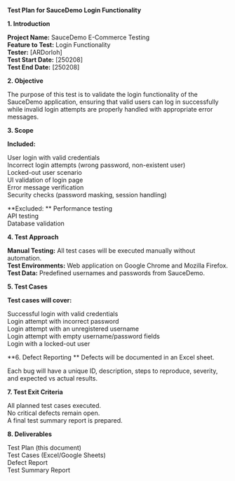 **Test Plan for SauceDemo Login Functionality**

**1. Introduction**

**Project Name:** SauceDemo E-Commerce Testing<br>
**Feature to Test:** Login Functionality<br>
**Tester:** [ARDorloh]<br>
**Test Start Date:** [250208]<br>
**Test End Date:** [250208]

**2. Objective**

The purpose of this test is to validate the login functionality of the SauceDemo application, ensuring that valid users can log in successfully while invalid login attempts are properly handled with appropriate error messages.

**3. Scope**

**Included:**

User login with valid credentials<br>
Incorrect login attempts (wrong password, non-existent user)<br>
Locked-out user scenario<br>
UI validation of login page<br>
Error message verification<br>
Security checks (password masking, session handling)

**Excluded:
**
Performance testing<br>
API testing<br>
Database validation

**4. Test Approach**

**Manual Testing:** All test cases will be executed manually without automation.<br>
**Test Environments:** Web application on Google Chrome and Mozilla Firefox.<br>
**Test Data:** Predefined usernames and passwords from SauceDemo.<br>

**5. Test Cases**

**Test cases will cover:**

Successful login with valid credentials<br>
Login attempt with incorrect password<br>
Login attempt with an unregistered username<br>
Login attempt with empty username/password fields<br>
Login with a locked-out user

**6. Defect Reporting
**
Defects will be documented in an Excel sheet.

Each bug will have a unique ID, description, steps to reproduce, severity, and expected vs actual results.

**7. Test Exit Criteria**

All planned test cases executed.<br>
No critical defects remain open.<br>
A final test summary report is prepared.

**8. Deliverables**

Test Plan (this document)<br>
Test Cases (Excel/Google Sheets)<br>
Defect Report<br>
Test Summary Report
